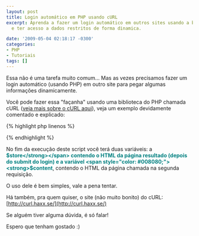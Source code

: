 ```yaml
---
layout: post
title: Login automático em PHP usando cURL
excerpt: Aprenda a fazer um login automático em outros sites usando a biblioteca cURL
  e ter acesso a dados restritos de forma dinamica.

date: '2009-05-04 02:18:17 -0300'
categories:
- PHP
- Tutoriais
tags: []
---
```

Essa não é uma tarefa muito comum... Mas as vezes precisamos fazer um login automático (usando PHP) em outro site para pegar algumas informações dinamicamente.

Você pode fazer essa "façanha" usando uma biblioteca do PHP chamada cURL ([veja mais sobre o cURL aqui](http://br2.php.net/manual/pt_BR/book.curl.php)), veja um exemplo devidamente comentado e explicado:


{% highlight php linenos %}
<?php

// Inicia o cURL
$ch = curl_init();

// Define a URL original (do formulário de login)
curl_setopt($ch, CURLOPT_URL, 'http://www.site.com/login.php');

// Habilita o protocolo POST
curl_setopt ($ch, CURLOPT_POST, 1);

// Define os parâmetros que serão enviados (usuário e senha por exemplo)
curl_setopt ($ch, CURLOPT_POSTFIELDS, 'usuario=fulano&senha=12345');

// Imita o comportamento patrão dos navegadores: manipular cookies
curl_setopt ($ch, CURLOPT_COOKIEJAR, 'cookie.txt');

// Define o tipo de transferência (Padrão: 1)
curl_setopt ($ch, CURLOPT_RETURNTRANSFER, 1);

// Executa a requisição
$store = curl_exec ($ch);

// Define uma nova URL para ser chamada (após o login)
curl_setopt($ch, CURLOPT_URL, 'http://www.site.com/minha_conta.php');

// Executa a segunda requisição
$content = curl_exec ($ch);

// Encerra o cURL
curl_close ($ch);

?>
{% endhighlight %}

No fim da execução deste script você terá duas variáveis: a <span style="color: #008080;"><strong>$store</strong></span> contendo o HTML da página resultado (depois do submit do login) e a variável <span style="color: #008080;"><strong>$content</strong></span>, contendo o HTML da página chamada na segunda requisição.

O uso dele é bem simples, vale a pena tentar.

Há também, pra quem quiser, o site (não muito bonito) do cURL: [http://curl.haxx.se/](http://curl.haxx.se/)

Se alguém tiver alguma dúvida, é só falar!

Espero que tenham gostado :)

